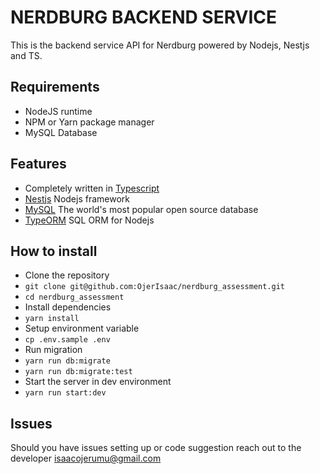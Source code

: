 # NERDBURG BACKEND SERVICE
This is the backend service API for Nerdburg powered by Nodejs, Nestjs and TS.

## Requirements
- NodeJS runtime
- NPM or Yarn package manager
- MySQL Database

## Features
- Completely written in [Typescript](https://typescriptlang.org/)
- [Nestjs](https://github.com/nestjs/nest) Nodejs framework
- [MySQL](https://dev.mysql.com/doc/) The world's most popular open source database
- [TypeORM](https://typeorm.io/) SQL ORM for Nodejs

## How to install
- Clone the repository
- `git clone git@github.com:OjerIsaac/nerdburg_assessment.git`
- `cd nerdburg_assessment`
- Install dependencies
- `yarn install`
- Setup environment variable
- `cp .env.sample .env`
- Run migration
- `yarn run db:migrate`
- `yarn run db:migrate:test`
- Start the server in dev environment
- `yarn run start:dev`

## Issues
Should you have issues setting up or code suggestion reach out to the developer [isaacojerumu@gmail.com](mailto:isaacojerumu@gmail.com)